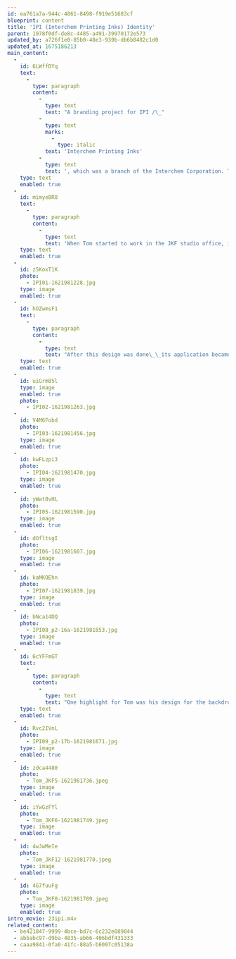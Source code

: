 ```yaml
---
id: ea761a7a-944c-4861-8498-f919e51683cf
blueprint: content
title: 'IPI (Interchem Printing Inks) Identity'
parent: 1978f0df-de8c-4485-a491-39970172e573
updated_by: a726f1e0-85b0-48e3-939b-db6b8482c1d0
updated_at: 1675186213
main_content:
  -
    id: 6LWffDYq
    text:
      -
        type: paragraph
        content:
          -
            type: text
            text: "A branding project for IPI /\_"
          -
            type: text
            marks:
              -
                type: italic
            text: 'Interchem Printing Inks'
          -
            type: text
            text: ', which was a branch of the Interchem Corporation. This was a major client for J. K. Fogleman Associates in Morristown, NJ (1965-67) to which Tom became a major contributor.'
    type: text
    enabled: true
  -
    id: mimyeBR8
    text:
      -
        type: paragraph
        content:
          -
            type: text
            text: 'When Tom started to work in the JKF studio office, in 1965, this branding project was one of the first assignments he was to get involved with. This project, under the experience direction of James Fogleman, was Tom’ first assignment, which was to design the logo for IPI with the plan to start using the symbol as the company’s center for the development of its corporate identity. The logo design prioritized identity of letters but placed within a square these parts played out subtle ideas representing the printing technology: the use of one “color” for the logo suggesting a printed form with letters reversed our in white where ink had no ink; the use of an “ink-well” at the top of the lowercase letter “i” to suggest being filled with ink; the top of the logo referencing a letterpress surface for paper to drop on.'
    type: text
    enabled: true
  -
    id: z5KoxT1K
    photo:
      - IPI01-1621981228.jpg
    type: image
    enabled: true
  -
    id: hOZwmsF1
    text:
      -
        type: paragraph
        content:
          -
            type: text
            text: "After this design was done\_\_its application became an integral part for IPI’s identity design. Under Jim Fogleman’s direction Tom played an integral role in the development of IPI’s identity development, which established itself over time via the applications and control of the logo design. There were many applications Tom worked, ranging from IPI’s stationary, to a variety of promotional materials, the covers for various printing ink manuals and the labels for the ink products IPI produced."
    type: text
    enabled: true
  -
    id: uiGrm85l
    type: image
    enabled: true
    photo:
      - IPI02-1621981263.jpg
  -
    id: V4M6Fobd
    photo:
      - IPI03-1621981456.jpg
    type: image
    enabled: true
  -
    id: kwFLzpi3
    photo:
      - IPI04-1621981470.jpg
    type: image
    enabled: true
  -
    id: yWwt8vHL
    photo:
      - IPI05-1621981590.jpg
    type: image
    enabled: true
  -
    id: dOfltsgI
    photo:
      - IPI06-1621981607.jpg
    type: image
    enabled: true
  -
    id: kaMKOEhn
    photo:
      - IPI07-1621981839.jpg
    type: image
    enabled: true
  -
    id: bNca14DQ
    photo:
      - IPI08_p2-16a-1621981853.jpg
    type: image
    enabled: true
  -
    id: 6cYFFmGT
    text:
      -
        type: paragraph
        content:
          -
            type: text
            text: "One highlight for Tom was his design for the backdrops of IPI’s exhibit as part of an enormous industrial marketing event held in New York City, 1967. These backdrops were clearly inspired by the tutelage of his favorite faculty, Norman Ives, and his work during his recent studies at Yale.\_"
    type: text
    enabled: true
  -
    id: Rvc2IVnL
    photo:
      - IPI09_p2-17b-1621981671.jpg
    type: image
    enabled: true
  -
    id: zdca4480
    photo:
      - Tom_JKF5-1621981736.jpeg
    type: image
    enabled: true
  -
    id: iYwGzFYl
    photo:
      - Tom_JKF6-1621981749.jpeg
    type: image
    enabled: true
  -
    id: 4wJwMeIe
    photo:
      - Tom_JKF12-1621981770.jpeg
    type: image
    enabled: true
  -
    id: 4G7fuuFg
    photo:
      - Tom_JKF8-1621981789.jpeg
    type: image
    enabled: true
intro_movie: 23ipi.m4v
related_content:
  - be421847-9999-4bce-bd7c-6c232e089044
  - abbabc97-d9ba-4835-ab66-406bdf431333
  - caaa9841-0fa0-41fc-88a5-b6097c05138a
---
```

